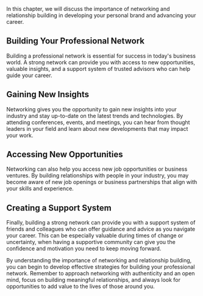 
In this chapter, we will discuss the importance of networking and relationship building in developing your personal brand and advancing your career.

Building Your Professional Network
----------------------------------

Building a professional network is essential for success in today's business world. A strong network can provide you with access to new opportunities, valuable insights, and a support system of trusted advisors who can help guide your career.

Gaining New Insights
--------------------

Networking gives you the opportunity to gain new insights into your industry and stay up-to-date on the latest trends and technologies. By attending conferences, events, and meetings, you can hear from thought leaders in your field and learn about new developments that may impact your work.

Accessing New Opportunities
---------------------------

Networking can also help you access new job opportunities or business ventures. By building relationships with people in your industry, you may become aware of new job openings or business partnerships that align with your skills and experience.

Creating a Support System
-------------------------

Finally, building a strong network can provide you with a support system of friends and colleagues who can offer guidance and advice as you navigate your career. This can be especially valuable during times of change or uncertainty, when having a supportive community can give you the confidence and motivation you need to keep moving forward.

By understanding the importance of networking and relationship building, you can begin to develop effective strategies for building your professional network. Remember to approach networking with authenticity and an open mind, focus on building meaningful relationships, and always look for opportunities to add value to the lives of those around you.
